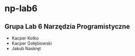 # np-lab6
## Grupa Lab 6 Narzędzia Programistyczne

- Kacper Kotko
- Kacper Gołębiowski
- Jakub Naskręt
